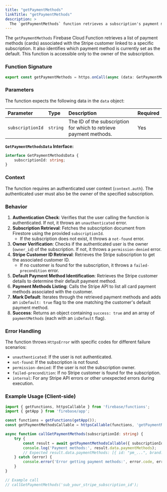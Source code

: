 ```yaml
---
title: "getPaymentMethods"
linkTitle: "getPaymentMethods"
description: >
  The `getPaymentMethods` function retrieves a subscription's payment methods.
---
```


The `getPaymentMethods` Firebase Cloud Function retrieves a list of payment methods (cards) associated with the Stripe customer linked to a specific subscription. It also identifies which payment method is currently set as the default. This function is accessible only to the owner of the subscription.

### Function Signature

```typescript
export const getPaymentMethods = https.onCall(async (data: GetPaymentMethodsData, context) => { ... });
```

### Parameters

The function expects the following data in the `data` object:

| Parameter      | Type     | Description                                                              | Required |
| :------------- | :------- | :----------------------------------------------------------------------- | :------- |
| `subscriptionId` | `string` | The ID of the subscription for which to retrieve payment methods.        | Yes      |

**`GetPaymentMethodsData` Interface:**

```typescript
interface GetPaymentMethodsData {
    subscriptionId: string;
}
```

### Context

The function requires an authenticated user context (`context.auth`). The authenticated user must also be the owner of the specified subscription.

### Behavior

1.  **Authentication Check**: Verifies that the user calling the function is authenticated. If not, it throws an `unauthenticated` error.
2.  **Subscription Retrieval**: Fetches the subscription document from Firestore using the provided `subscriptionId`.
    *   If the subscription does not exist, it throws a `not-found` error.
3.  **Owner Verification**: Checks if the authenticated user is the owner (`owner_id`) of the subscription. If not, it throws a `permission-denied` error.
4.  **Stripe Customer ID Retrieval**: Retrieves the Stripe subscription to get the associated customer ID.
    *   If no customer is found for the subscription, it throws a `failed-precondition` error.
5.  **Default Payment Method Identification**: Retrieves the Stripe customer details to determine their default payment method.
6.  **Payment Methods Listing**: Calls the Stripe API to list all card payment methods associated with the customer.
7.  **Mark Default**: Iterates through the retrieved payment methods and adds an `isDefault: true` flag to the one matching the customer's default payment method.
8.  **Success**: Returns an object containing `success: true` and an array of `paymentMethods` (each with an `isDefault` flag).

### Error Handling

The function throws `HttpsError` with specific codes for different failure scenarios:

*   `unauthenticated`: If the user is not authenticated.
*   `not-found`: If the subscription is not found.
*   `permission-denied`: If the user is not the subscription owner.
*   `failed-precondition`: If no Stripe customer is found for the subscription.
*   `internal`: For any Stripe API errors or other unexpected errors during execution.

### Example Usage (Client-side)

```typescript
import { getFunctions, httpsCallable } from 'firebase/functions';
import { getApp } from 'firebase/app';

const functions = getFunctions(getApp());
const getPaymentMethodsCallable = httpsCallable(functions, 'getPaymentMethods');

async function callGetPaymentMethods(subscriptionId: string) {
    try {
        const result = await getPaymentMethodsCallable({ subscriptionId });
        console.log('Payment methods:', result.data.paymentMethods);
        // Expected result.data.paymentMethods: [{ id: "pm_...", brand: "visa", last4: "4242", isDefault: true }, ...]
    } catch (error) {
        console.error('Error getting payment methods:', error.code, error.message);
    }
}

// Example call
// callGetPaymentMethods('sub_your_stripe_subscription_id');
